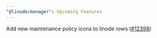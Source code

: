```yaml
---
"@linode/manager": Upcoming Features
---
```


Add new maintenance policy icons to linode rows ([#12398](https://github.com/linode/manager/pull/12398))

